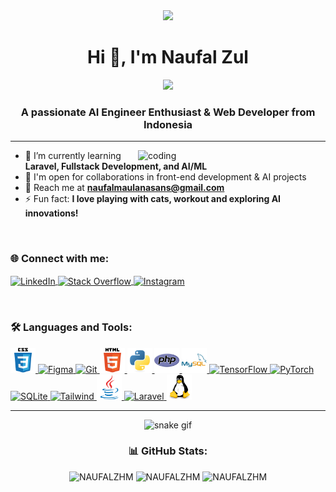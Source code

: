 <div align="center">
    <img src="https://github.com/NAUFALZHM/Customize-Github/main/blob/coding.gif" width="600"/>
</div>

<h1 align="center">Hi 👋, I'm Naufal Zul</h1>
<div align="center">
  <img height="2" src="https://user-images.githubusercontent.com/74038190/212284115-f47cd8ff-2ffb-4b04-b5bf-4d1c14c0247f.gif"  />
</div>
<h3 align="center">A passionate AI Engineer Enthusiast & Web Developer from Indonesia</h3>
<hr>

<img align="right" alt="coding" width="300" src="https://user-images.githubusercontent.com/69011963/137184767-79a13ec7-1bb3-4341-a6da-3a149c9c159a.gif">

- 🌱 I’m currently learning **Laravel, Fullstack Development, and AI/ML**
- 🎽 I'm open for collaborations in front-end development & AI projects
- 💎 Reach me at **naufalmaulanasans@gmail.com**
- ⚡ Fun fact: **I love playing with cats, workout and exploring AI innovations!**

<br>

<h3 align="left">🌐 Connect with me:</h3>
<p align="left">
    <a href="https://linkedin.com/in/naufal-maulanaa" target="_blank">
        <img align="center" src="https://img.shields.io/badge/LinkedIn-%230077B5.svg?style=for-the-badge&logo=linkedin&logoColor=white" alt="LinkedIn" />
    </a>
    <a href="https://stackoverflow.com/users/naufal-zul-helmi-maulana" target="_blank">
        <img align="center" src="https://img.shields.io/badge/Stack%20Overflow-%23F58025.svg?style=for-the-badge&logo=stack-overflow&logoColor=white" alt="Stack Overflow" />
    </a>
    <a href="https://instagram.com/nfl.zul" target="_blank">
        <img align="center" src="https://img.shields.io/badge/Instagram-%23E4405F.svg?style=for-the-badge&logo=instagram&logoColor=white" alt="Instagram" />
    </a>
</p>

<br>

<h3 align="left">🛠️ Languages and Tools:</h3>
<p align="left"> 
    <a href="https://www.w3schools.com/css/" target="_blank">
        <img src="https://raw.githubusercontent.com/devicons/devicon/master/icons/css3/css3-original-wordmark.svg" alt="CSS3" width="40" height="40"/> 
    </a> 
    <a href="https://www.figma.com/" target="_blank">
        <img src="https://www.vectorlogo.zone/logos/figma/figma-icon.svg" alt="Figma" width="40" height="40"/>
    </a> 
    <a href="https://git-scm.com/" target="_blank">
        <img src="https://www.vectorlogo.zone/logos/git-scm/git-scm-icon.svg" alt="Git" width="40" height="40"/>
    </a> 
    <a href="https://www.w3.org/html/" target="_blank">
        <img src="https://raw.githubusercontent.com/devicons/devicon/master/icons/html5/html5-original-wordmark.svg" alt="HTML5" width="40" height="40"/>
    </a> 
    <a href="https://www.python.org" target="_blank">
        <img src="https://raw.githubusercontent.com/devicons/devicon/master/icons/python/python-original.svg" alt="Python" width="40" height="40"/>
    </a>
    <a href="https://www.php.net" target="_blank">
        <img src="https://raw.githubusercontent.com/devicons/devicon/master/icons/php/php-original.svg" alt="PHP" width="40" height="40"/>
    </a> 
    <a href="https://www.mysql.com/" target="_blank">
        <img src="https://raw.githubusercontent.com/devicons/devicon/master/icons/mysql/mysql-original-wordmark.svg" alt="MySQL" width="40" height="40"/>
    </a> 
    <a href="https://www.tensorflow.org/" target="_blank">
        <img src="https://upload.wikimedia.org/wikipedia/commons/2/2d/Tensorflow_logo.svg" alt="TensorFlow" width="40" height="40"/>
    </a>
    <a href="https://pytorch.org/" target="_blank">
        <img src="https://upload.wikimedia.org/wikipedia/commons/1/10/PyTorch_logo_icon.svg" alt="PyTorch" width="40" height="40"/>
    </a>
    <a href="https://www.sqlite.org/" target="_blank">
        <img src="https://www.vectorlogo.zone/logos/sqlite/sqlite-icon.svg" alt="SQLite" width="40" height="40"/>
    </a>
    <a href="https://tailwindcss.com/" target="_blank">
        <img src="https://www.vectorlogo.zone/logos/tailwindcss/tailwindcss-icon.svg" alt="Tailwind" width="40" height="40"/>
    </a>
    <a href="https://www.java.com" target="_blank">
        <img src="https://raw.githubusercontent.com/devicons/devicon/master/icons/java/java-original.svg" alt="Java" width="40" height="40"/>
    </a> 
    <a href="https://laravel.com/" target="_blank">
        <img src="https://upload.wikimedia.org/wikipedia/commons/9/9a/Laravel.svg" alt="Laravel" width="40" height="40"/>
    </a>
    <a href="https://www.linux.org/" target="_blank">
        <img src="https://raw.githubusercontent.com/devicons/devicon/master/icons/linux/linux-original.svg" alt="Linux" width="40" height="40"/>
    </a> 
</p>
<hr>

<div align="center">
  <img src="https://github.com/NAUFALZHM/NAUFALZHM/blob/output/github-snake-dark.svg" alt="snake gif">
</div>

<h3 align="center">📊 GitHub Stats:</h3>
<p align="center">
    <img src="https://github-readme-stats.vercel.app/api/top-langs?username=NAUFALZHM&show_icons=true&locale=en&layout=compact&theme=radical" alt="NAUFALZHM" height="165"/>
    <img src="https://github-readme-stats.vercel.app/api?username=NAUFALZHM&show_icons=true&locale=en&theme=radical" alt="NAUFALZHM" height="165"/>
    <img src="https://github-readme-streak-stats.herokuapp.com/?user=NAUFALZHM&theme=radical" alt="NAUFALZHM" height="165"/>
</p>

